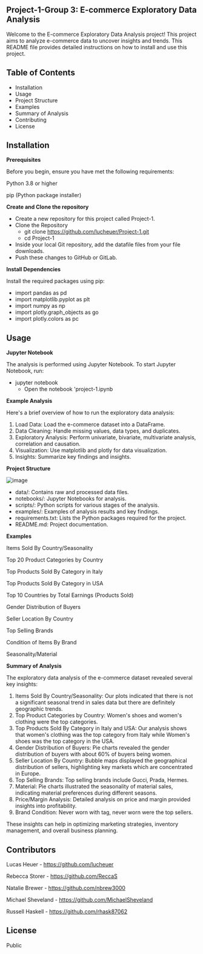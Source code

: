 ## Project-1-Group 3: E-commerce Exploratory Data Analysis
Welcome to the E-commerce Exploratory Data Analysis project! This project aims to analyze e-commerce data to uncover insights and trends. This README file provides detailed instructions on how to install and use this project.
## Table of Contents
* Installation
* Usage
* Project Structure
* Examples
* Summary of Analysis
* Contributing
* License
## Installation
**Prerequisites**

Before you begin, ensure you have met the following requirements:

Python 3.8 or higher

pip (Python package installer)

**Create and Clone the repository**

* Create a new repository for this project called Project-1. 
* Clone the Repository
  * git clone https://github.com/lucheuer/Project-1.git
  * cd Project-1
* Inside your local Git repository, add the datafile files from your file downloads.
* Push these changes to GitHub or GitLab.

**Install Dependencies**

Install the required packages using pip:
* import pandas as pd
* import matplotlib.pyplot as plt
* import numpy as np
* import plotly.graph_objects as go
* import plotly.colors as pc

## Usage

**Jupyter Notebook**

The analysis is performed using Jupyter Notebook. To start Jupyter Notebook, run:
* jupyter notebook
  * Open the notebook 'project-1.ipynb

 **Example Analysis**

 Here's a brief overview of how to run the exploratory data analysis:

 1. Load Data: Load the e-commerce dataset into a DataFrame.
 2. Data Cleaning: Handle missing values, data types, and duplicates.
 3. Exploratory Analysis: Perform univariate, bivariate, multivariate analysis, correlation and causation.
 4. Visualization: Use matplotlib and plotly for data visualization.
 5. Insights: Summarize key findings and insights.

**Project Structure**

![image](https://github.com/user-attachments/assets/0813900f-d33a-4596-87d2-5bb23cffc6bf)


* data/: Contains raw and processed data files.
* notebooks/: Jupyter Notebooks for analysis.
* scripts/: Python scripts for various stages of the analysis.
* examples/: Examples of analysis results and key findings.
* requirements.txt: Lists the Python packages required for the project.
* README.md: Project documentation.

**Examples**

Items Sold By Country/Seasonality

Top 20 Product Categories by Country

Top Products Sold By Category in Italy

Top Products Sold By Category in USA

Top 10 Countries by Total Earnings (Products Sold)

Gender Distribution of Buyers

Seller Location By Country

Top Selling Brands

Condition of Items By Brand

Seasonality/Material

**Summary of Analysis**

The exploratory data analysis of the e-commerce dataset revealed several key insights:

1. Items Sold By Country/Seasonality: Our plots indicated that there is not a significant seasonal trend in sales data but there are definitely geographic trends.
2. Top Product Categories by Country: Women's shoes and women's clothing were the top categories.
3. Top Products Sold By Category in Italy and USA: Our analysis shows that women's clothing was the top category from Italy while Women's shoes was the top category in the USA. 
4. Gender Distribution of Buyers: Pie charts revealed the gender distribution of buyers with about 60% of buyers being women.
5. Seller Location By Country: Bubble maps displayed the geographical distribution of sellers, highlighting key markets which are concentrated in Europe.
6. Top Selling Brands: Top selling brands include Gucci, Prada, Hermes.
7. Material: Pie charts illustrated the seasonality of material sales, indicating material preferences during different seasons.
8. Price/Margin Analysis: Detailed analysis on price and margin provided insights into profitability.
9. Brand Condition: Never worn with tag, never worn were the top sellers.

These insights can help in optimizing marketing strategies, inventory management, and overall business planning.

## Contributors

Lucas Heuer - https://github.com/lucheuer

Rebecca Storer - https://github.com/ReccaS

Natalie Brewer - https://github.com/nbrew3000

Michael Sheveland - https://github.com/MichaelSheveland

Russell Haskell - https://github.com/rhask87062

## License
Public















